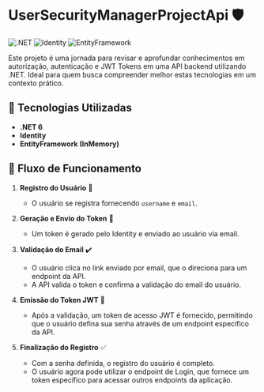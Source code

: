 # UserSecurityManagerProjectApi 🛡️

![.NET](https://img.shields.io/badge/.NET-6-blue) ![Identity](https://img.shields.io/badge/Identity-blue) ![EntityFramework](https://img.shields.io/badge/EntityFramework-blue)

Este projeto é uma jornada para revisar e aprofundar conhecimentos em autorização, autenticação e JWT Tokens em uma API backend utilizando .NET. Ideal para quem busca compreender melhor estas tecnologias em um contexto prático.

## 🚀 Tecnologias Utilizadas

- **.NET 6**
- **Identity**
- **EntityFramework (InMemory)**

## 📝 Fluxo de Funcionamento

1. **Registro do Usuário** 📌
   - O usuário se registra fornecendo `username` e `email`.

2. **Geração e Envio do Token** 📧
   - Um token é gerado pelo Identity e enviado ao usuário via email.

3. **Validação do Email** ✔️
   - O usuário clica no link enviado por email, que o direciona para um endpoint da API.
   - A API valida o token e confirma a validação do email do usuário.

4. **Emissão do Token JWT** 🎫
   - Após a validação, um token de acesso JWT é fornecido, permitindo que o usuário defina sua senha através de um endpoint específico da API.

5. **Finalização do Registro** ✅
   - Com a senha definida, o registro do usuário é completo.
   - O usuário agora pode utilizar o endpoint de Login, que fornece um token específico para acessar outros endpoints da aplicação.